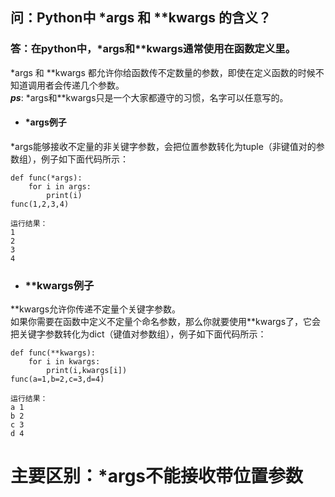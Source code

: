 ## 问：Python中 *args 和 **kwargs 的含义？

### 答：在python中，*args和**kwargs通常使用在函数定义里。   
\*args 和 \*\*kwargs 都允许你给函数传不定数量的参数，即使在定义函数的时候不知道调用者会传递几个参数。   
***ps***: \*args和\*\*kwargs只是一个大家都遵守的习惯，名字可以任意写的。

+ #### \*args例子   
\*args能够接收不定量的非关键字参数，会把位置参数转化为tuple（非键值对的参数组），例子如下面代码所示：
```
def func(*args):
    for i in args:
        print(i)
func(1,2,3,4)

运行结果：
1
2
3
4
```
+ ### \*\*kwargs例子   
\*\*kwargs允许你传递不定量个关键字参数。   
如果你需要在函数中定义不定量个命名参数，那么你就要使用**kwargs了，它会把关键字参数转化为dict（键值对参数组），例子如下面代码所示：
```
def func(**kwargs):
    for i in kwargs:
        print(i,kwargs[i])
func(a=1,b=2,c=3,d=4)

运行结果：
a 1
b 2
c 3
d 4
```

# 主要区别：\*args不能接收带位置参数
